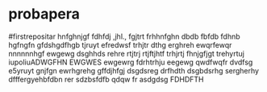 # probapera
#firstrepositar
hnfghnjgf
fdhfdj
,jhl.,
fgjtrt
frhhnfghn
dbdb
fbfdb
fdhnb
hgfngfn
gfdshgdfhgb
tjruyt
efredwsf
trhjtr
dthg
erghreh
ewqrfewqr
nnnnnnhgf
ewgewg
dsghhds
rehre
rtjtrj
rtjftjhtf
trhjrtj
fhnjgfjgt
trehyrtuj
iupoliuADWGFHN
EWGWES
ewgewrg
fdrhtrhju
eegewg
qwdfwqfr
dvdfsg
e5yruyt
gnjfgn
ewrhgrehg
gffdjhfgj
dsgdsreg
drfhdth
dsgbdsrhg
sergherhy
dfffergyehbfdbn
rer
sdzbsfdfb
  qdqw  fr
asdgdsg
FDHDFTH
